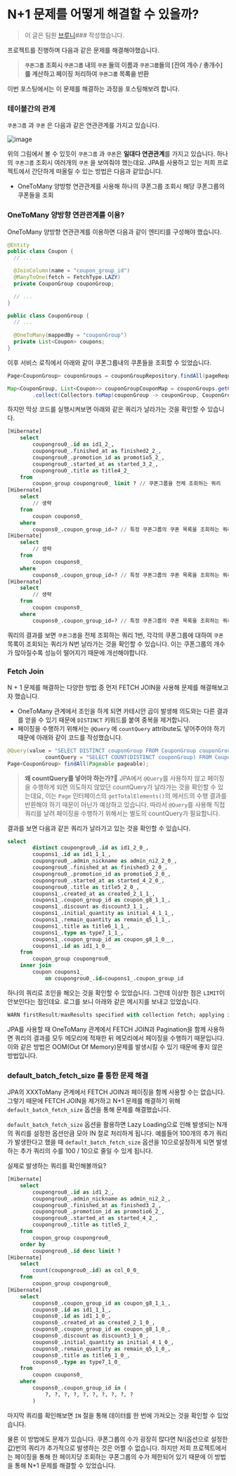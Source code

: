 # N+1 문제를 어떻게 해결할 수 있을까?

> 이 글은 팀원 [브루니](https://github.com/23Yong)### 작성했습니다.

프로젝트를 진행하며 다음과 같은 문제를 해결해야했습니다.

> **`쿠폰그룹` 조회시 `쿠폰그룹` 내의 `쿠폰` 들의 이름과 `쿠폰그룹`들의 \[잔여 개수 / 총개수] 를 계산하고 페이징 처리하여 `쿠폰그룹` 목록을 반환**

이번 포스팅에서는 이 문제를 해결하는 과정을 포스팅해보려 합니다.

### 테이블간의 관계

`쿠폰그룹` 과 `쿠폰` 은 다음과 같은 연관관계를 가지고 있습니다.

![image](https://github.com/woowa-coupons/tech-blog/assets/66981851/c8f64cad-692d-497d-b6ac-ca9c073dfc90)

위의 그림에서 볼 수 있듯이 `쿠폰그룹` 과 `쿠폰`은 **일대다 연관관계**를 가지고 있습니다. 하나의 `쿠폰그룹` 조회시 여러개의 `쿠폰` 을 보여줘야 했는데요. JPA를 사용하고 있는 저희 프로젝트에서 간단하게 떠올릴 수 있는 방법은 다음과 같았습니다.

* OneToMany 양방향 연관관계를 사용해 하나의 쿠폰그룹 조회시 해당 쿠폰그룹의 쿠폰들을 조회

### OneToMany 양방향 연관관계를 이용?

OneToMany 양방향 연관관계를 이용하면 다음과 같이 엔티티를 구성해야 했습니다.

```java
@Entity
public class Coupon {
  // ...

  @JoinColumn(name = "coupon_group_id")
  @ManyToOne(fetch = FetchType.LAZY)
  private CouponGroup couponGroup;

  // ...
}
```

```java
public class CouponGroup {
  // ...
  
  @OneToMany(mappedBy = "couponGroup")
  private List<Coupon> coupons;
}
```

이후 서비스 로직에서 아래와 같이 쿠폰그룹내의 쿠폰들을 조회할 수 있었습니다.

```java
Page<CouponGroup> couponGroups = couponGroupRepository.findAll(pageRequest);

Map<CouponGroup, List<Coupon>> couponGroupCouponMap = couponGroups.getContent().stream()
        .collect(Collectors.toMap(couponGroup -> couponGroup, CouponGroup::getCoupons));
```

하지만 막상 코드를 실행시켜보면 아래와 같은 쿼리가 날라가는 것을 확인할 수 있습니다.

```sql
[Hibernate] 
    select
        coupongrou0_.id as id1_2_,
        coupongrou0_.finished_at as finished2_2_,
        coupongrou0_.promotion_id as promotio5_2_,
        coupongrou0_.started_at as started_3_2_,
        coupongrou0_.title as title4_2_ 
    from
        coupon_group coupongrou0_ limit ? // 쿠폰그룹을 전체 조회하는 쿼리
[Hibernate] 
    select
        // 생략
    from
        coupon coupons0_ 
    where
        coupons0_.coupon_group_id=? // 특정 쿠폰그룹의 쿠폰 목록을 조회하는 쿼리 1
[Hibernate] 
    select
        // 생략
    from
        coupon coupons0_ 
    where
        coupons0_.coupon_group_id=? // 특정 쿠폰그룹의 쿠폰 목록을 조회하는 쿼리 2
[Hibernate] 
    select
        // 생략
    from
        coupon coupons0_ 
    where
        coupons0_.coupon_group_id=? // 특정 쿠폰그룹의 쿠폰 목록을 조회하는 쿼리 3
```

쿼리의 결과를 보면 `쿠폰그룹`을 전체 조회하는 쿼리 1번, 각각의 쿠폰그룹에 대하여 `쿠폰` 목록이 조회되는 쿼리가 N번 날라가는 것을 확인할 수 있습니다. 이는 쿠폰그룹의 개수가 많아질수록 성능이 떨어지기 때문에 개선해야합니다.

### Fetch Join

N + 1 문제를 해결하는 다양한 방법 중 먼저 FETCH JOIN을 사용해 문제를 해결해보고자 했습니다.

* OneToMany 관계에서 조인을 하게 되면 카테시안 곱이 발생해 의도와는 다른 결과를 얻을 수 있기 때문에 `DISTINCT` 키워드를 붙여 중복을 제거합니다.
* 페이징을 수행하기 위해서는 `@Query` 에 `countQuery` attribute도 넣어주어야 하기 때문에 아래와 같이 코드를 작성했습니다.

```java
@Query(value = "SELECT DISTINCT couponGroup FROM CouponGroup couponGroup JOIN FETCH couponGroup.coupons",
            countQuery = "SELECT COUNT(DISTINCT couponGroup) FROM CouponGroup couponGroup INNER JOIN couponGroup.coupons")
Page<CouponGroup> findAll(Pageable pageable);
```

> **왜 countQuery를 넣어야 하는가?🧐** JPA에서 `@Query`를 사용하지 않고 페이징을 수행하게 되면 의도하지 않았던 countQuery가 날라가는 것을 확인할 수 있는데요, 이는 `Page` 인터페이스의 `getTotalElements()`의 메서드의 수행 결과를 반환해야 하기 때문이 아닌가 예상하고 있습니다. 따라서 `@Query`를 사용해 직접 쿼리를 날려 페이징을 수행하기 위해서는 별도의 countQuery가 필요합니다.

결과를 보면 다음과 같은 쿼리가 날라가고 있는 것을 확인할 수 있습니다.

```sql
select
        distinct coupongrou0_.id as id1_2_0_,
        coupons1_.id as id1_1_1_,
        coupongrou0_.admin_nickname as admin_ni2_2_0_,
        coupongrou0_.finished_at as finished3_2_0_,
        coupongrou0_.promotion_id as promotio6_2_0_,
        coupongrou0_.started_at as started_4_2_0_,
        coupongrou0_.title as title5_2_0_,
        coupons1_.created_at as created_2_1_1_,
        coupons1_.coupon_group_id as coupon_g8_1_1_,
        coupons1_.discount as discount3_1_1_,
        coupons1_.initial_quantity as initial_4_1_1_,
        coupons1_.remain_quantity as remain_q5_1_1_,
        coupons1_.title as title6_1_1_,
        coupons1_.type as type7_1_1_,
        coupons1_.coupon_group_id as coupon_g8_1_0__,
        coupons1_.id as id1_1_0__ 
    from
        coupon_group coupongrou0_ 
    inner join
        coupon coupons1_ 
            on coupongrou0_.id=coupons1_.coupon_group_id
```

하나의 쿼리로 조인을 해오는 것을 확인할 수 있었습니다. 그런데 이상한 점은 `LIMIT`이 안보인다는 점인데요. 로그를 보니 아래와 같은 메시지를 보내고 있었습니다.

```sql
WARN firstResult/maxResults specified with collection fetch; applying in memory!
```

JPA를 사용할 때 OneToMany 관계에서 FETCH JOIN과 Pagination을 함께 사용하면 쿼리의 결과를 모두 메모리에 적재한 뒤 메모리에서 페이징을 수행하기 때문입니다. 이와 같은 방법은 OOM(Out Of Memory)문제를 발생시킬 수 있기 때문에 좋지 않은 방법입니다.

### default\_batch\_fetch\_size 를 통한 문제 해결

JPA의 XXXToMany 관계에서 FETCH JOIN과 페이징을 함께 사용할 수는 없습니다. 그렇기 때문에 FETCH JOIN을 제거하고 N+1 문제를 해결하기 위해 `default_batch_fetch_size` 옵션을 통해 문제를 해결했습니다.

`default_batch_fetch_size` 옵션을 활용하면 Lazy Loading으로 인해 발생되는 N개의 쿼리를 설정한 옵션만큼 모아 IN 절로 처리하게 됩니다. 예를들어 100개의 추가 쿼리가 발생한다고 했을 때 `default_batch_fetch_size` 옵션을 10으로설정하게 되면 발생하는 추가 쿼리의 수를 100 / 10으로 줄일 수 있게 됩니다.

실제로 발생하는 쿼리를 확인해볼까요?

```sql
[Hibernate] 
    select
        coupongrou0_.id as id1_2_,
        coupongrou0_.admin_nickname as admin_ni2_2_,
        coupongrou0_.finished_at as finished3_2_,
        coupongrou0_.promotion_id as promotio6_2_,
        coupongrou0_.started_at as started_4_2_,
        coupongrou0_.title as title5_2_ 
    from
        coupon_group coupongrou0_ 
    order by
        coupongrou0_.id desc limit ?
[Hibernate] 
    select
        count(coupongrou0_.id) as col_0_0_ 
    from
        coupon_group coupongrou0_
[Hibernate] 
    select
        coupons0_.coupon_group_id as coupon_g8_1_1_,
        coupons0_.id as id1_1_1_,
        coupons0_.id as id1_1_0_,
        coupons0_.created_at as created_2_1_0_,
        coupons0_.coupon_group_id as coupon_g8_1_0_,
        coupons0_.discount as discount3_1_0_,
        coupons0_.initial_quantity as initial_4_1_0_,
        coupons0_.remain_quantity as remain_q5_1_0_,
        coupons0_.title as title6_1_0_,
        coupons0_.type as type7_1_0_ 
    from
        coupon coupons0_ 
    where
        coupons0_.coupon_group_id in (
            ?, ?, ?, ?, ?, ?, ?, ?, ?, ?
        )
```

마지막 쿼리를 확인해보면 `IN` 절을 통해 데이터를 한 번에 가져오는 것을 확인할 수 있었습니다.

물론 이 방법에도 문제가 있습니다. 쿠폰그룹의 수가 굉장히 많다면 N/(옵션으로 설정한 값)번의 쿼리가 추가적으로 발생하는 것은 어쩔 수 없습니다. 하지만 저희 프로젝트에서는 페이징을 통해 한 페이지당 조회하는 쿠폰그룹의 수가 제한되어 있기 때문에 이 방법을 통해 N+1 문제를 해결할 수 있었습니다.
